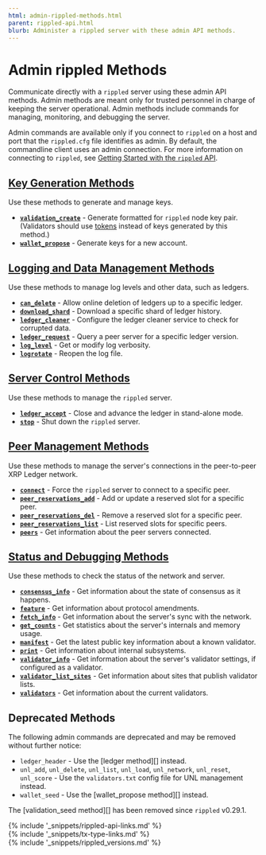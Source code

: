 ```yaml
---
html: admin-rippled-methods.html
parent: rippled-api.html
blurb: Administer a rippled server with these admin API methods.
---
```

# Admin rippled Methods

Communicate directly with a `rippled` server using these admin API methods. Admin methods are meant only for trusted personnel in charge of keeping the server operational. Admin methods include commands for managing, monitoring, and debugging the server.

Admin commands are available only if you connect to `rippled` on a host and port that the `rippled.cfg` file identifies as admin. By default, the commandline client uses an admin connection. For more information on connecting to `rippled`, see [Getting Started with the `rippled` API](get-started-with-the-rippled-api.html).


## [Key Generation Methods](key-generation-methods.html)

Use these methods to generate and manage keys.

* **[`validation_create`](validation_create.html)** - Generate formatted for `rippled` node key pair. (Validators should use [tokens](run-rippled-as-a-validator.html) instead of keys generated by this method.)
* **[`wallet_propose`](wallet_propose.html)** - Generate keys for a new account.


## [Logging and Data Management Methods](logging-and-data-management-methods.html)

Use these methods to manage log levels and other data, such as ledgers.

* **[`can_delete`](can_delete.html)** - Allow online deletion of ledgers up to a specific ledger.
* **[`download_shard`](download_shard.html)** - Download a specific shard of ledger history.
* **[`ledger_cleaner`](ledger_cleaner.html)** - Configure the ledger cleaner service to check for corrupted data.
* **[`ledger_request`](ledger_request.html)** - Query a peer server for a specific ledger version.
* **[`log_level`](log_level.html)** - Get or modify log verbosity.
* **[`logrotate`](logrotate.html)** - Reopen the log file.


## [Server Control Methods](server-control-methods.html)

Use these methods to manage the `rippled` server.

* **[`ledger_accept`](ledger_accept.html)** - Close and advance the ledger in stand-alone mode.
* **[`stop`](stop.html)** - Shut down the `rippled` server.

## [Peer Management Methods](peer-management-methods.html)

Use these methods to manage the server's connections in the peer-to-peer XRP Ledger network.

* **[`connect`](connect.html)** - Force the `rippled` server to connect to a specific peer.
* **[`peer_reservations_add`](peer_reservations_add.html)** - Add or update a reserved slot for a specific peer.
* **[`peer_reservations_del`](peer_reservations_del.html)** - Remove a reserved slot for a specific peer.
* **[`peer_reservations_list`](peer_reservations_list.html)** - List reserved slots for specific peers.
* **[`peers`](peers.html)** - Get information about the peer servers connected.

## [Status and Debugging Methods](status-and-debugging-methods.html)

Use these methods to check the status of the network and server.

* **[`consensus_info`](consensus_info.html)** - Get information about the state of consensus as it happens.
* **[`feature`](feature.html)** - Get information about protocol amendments.
* **[`fetch_info`](fetch_info.html)** - Get information about the server's sync with the network.
* **[`get_counts`](get_counts.html)** - Get statistics about the server's internals and memory usage.
* **[`manifest`](manifest.html)** - Get the latest public key information about a known validator.
* **[`print`](print.html)** - Get information about internal subsystems.
* **[`validator_info`](validator_info.html)** - Get information about the server's validator settings, if configured as a validator.
* **[`validator_list_sites`](validator_list_sites.html)** - Get information about sites that publish validator lists.
* **[`validators`](validators.html)** - Get information about the current validators.


## Deprecated Methods

The following admin commands are deprecated and may be removed without further notice:

* `ledger_header` - Use the [ledger method][] instead.
* `unl_add`, `unl_delete`, `unl_list`, `unl_load`, `unl_network`, `unl_reset`, `unl_score` - Use the `validators.txt` config file for UNL management instead.
* `wallet_seed` - Use the [wallet_propose method][] instead.

The [validation_seed method][] has been removed since `rippled` v0.29.1.


<!--{# common link defs #}-->
{% include '_snippets/rippled-api-links.md' %}			
{% include '_snippets/tx-type-links.md' %}			
{% include '_snippets/rippled_versions.md' %}
